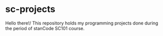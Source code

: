 # sc-projects
Hello there!/
This repository holds my programming projects done during the period of stanCode SC101 course.
